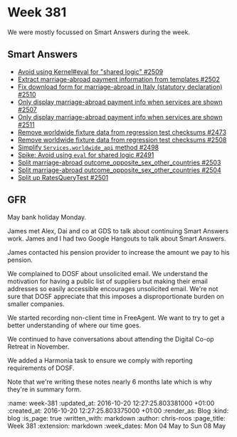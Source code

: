 Week 381
========

We were mostly focussed on Smart Answers during the week.

## Smart Answers

* [Avoid using Kernel#eval for "shared logic" #2509](https://github.com/alphagov/smart-answers/pull/2509)
* [Extract marriage-abroad payment information from templates #2502](https://github.com/alphagov/smart-answers/pull/2502)
* [Fix download form for marriage-abroad in Italy (statutory declaration) #2510](https://github.com/alphagov/smart-answers/pull/2510)
* [Only display marriage-abroad payment info when services are shown #2507](https://github.com/alphagov/smart-answers/pull/2507)
* [Only display marriage-abroad payment info when services are shown #2511](https://github.com/alphagov/smart-answers/pull/2511)
* [Remove worldwide fixture data from regression test checksums #2473](https://github.com/alphagov/smart-answers/pull/2473)
* [Remove worldwide fixture data from regression test checksums #2508](https://github.com/alphagov/smart-answers/pull/2508)
* [Simplify `Services.worldwide_api` method #2498](https://github.com/alphagov/smart-answers/pull/2498)
* [Spike: Avoid using `eval` for shared logic #2491](https://github.com/alphagov/smart-answers/pull/2491)
* [Split marriage-abroad outcome_opposite_sex_other_countries #2503](https://github.com/alphagov/smart-answers/pull/2503)
* [Split marriage-abroad outcome_opposite_sex_other_countries #2504](https://github.com/alphagov/smart-answers/pull/2504)
* [Split up RatesQueryTest #2501](https://github.com/alphagov/smart-answers/pull/2501)

## GFR

May bank holiday Monday.

James met Alex, Dai and co at GDS to talk about continuing Smart Answers work. James and I had two Google Hangouts to talk about Smart Answers.

James contacted his pension provider to increase the amount we pay to his pension.

We complained to DOSF about unsolicited email. We understand the motivation for having a public list of suppliers but making their email addresses so easily accessible encourages unsolicited email. We're not sure that DOSF appreciate that this imposes a disproportionate burden on smaller companies.

We started recording non-client time in FreeAgent. We want to try to get a better understanding of where our time goes.

We continued to have conversations about attending the Digital Co-op Retreat in November.

We added a Harmonia task to ensure we comply with reporting requirements of DOSF.

Note that we're writing these notes nearly 6 months late which is why they're in summary form.

:name: week-381
:updated_at: 2016-10-20 12:27:25.803381000 +01:00
:created_at: 2016-10-20 12:27:25.803375000 +01:00
:render_as: Blog
:kind: blog
:is_page: true
:written_with: markdown
:author: chris-roos
:page_title: Week 381
:extension: markdown
:week_dates: Mon 04 May to Sun 08 May
